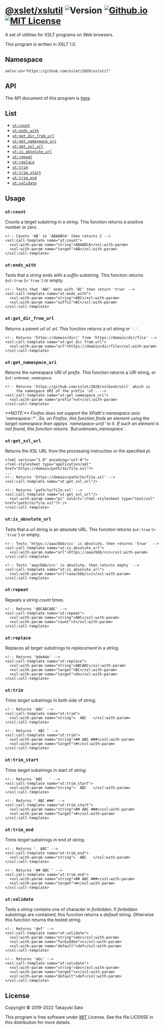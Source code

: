 # [@xslet/xslutil][repo-url] ![Version][ver-image] [![Github.io][io-image]][io-url] [![MIT License][mit-image]][mit-url]

A set of utilities for XSLT programs on Web browsers.

This program is written in XSLT 1.0.

## Namespace

`xmlns:ut="https://github.com/xslet/2020/xslutil"`

## API

The API document of this program is [here][api-url].

## List

* [`ut:count`](#usage_count)
* [`ut:ends_with`](#usage_ends_with)
* [`ut:get_dir_from_url`](#usage_get_dir_from_url)
* [`ut:get_namespace_uri`](#usage_get_namespace_uri)
* [`ut:get_xsl_url`](#usage_get_xsl_url)
* [`ut:is_absolute_url`](#usage_is_absolute_url)
* [`ut:repeat`](#usage_repeat)
* [`ut:replace`](#usage_replace)
* [`ut:trim`](#usage_trim)
* [`ut:trim_start`](#usage_trim_start)
* [`ut:trim_end`](#usage_trim_end)
* [`ut:validate`](#usage_validate)

## Usage

<a name="usage_count"></a>
### `ut:count`

Counts a *target* substring in a *string*.
This function returns a positive number or zero.

```
<!-- Counts 'AB' in 'ABAABCA' then returns 2 -->
<xsl:call-template name="ut:count">
  <xsl:with-param name="string">ABAABCA</xsl:with-param>
  <xsl:with-param name="target">AB</xsl:with-param>
</xsl:call-template>
```

<a name="usage_ends_with"></a>
### `ut:ends_with`

Tests that a *string* ends with a *suffix* substring.
This function returns `$ut:true` (=`'true'`) or empty.

```
<!-- Tests that 'ABC' ends with 'BC' then return 'true' -->
<xsl:call-template name="ut:ends_with">
  <xsl:with-param name="string">ABC</xsl:with-param>
  <xsl:with-param name="suffix">BC</xsl:with-param>
</xsl:call-template>
```

<a name="usage_get_dir_from_url"></a>
### `ut:get_dir_from_url`

Returns a parent url of *url*.
This function returns a url string or `'.'`.

```
<!-- Returns 'https://domain/dir/' from 'https://domain/dir/file' -->
<xsl:call-template name="ut:get_dir_from_url">
  <xsl:with-param name="url">https://domain/dir/file</xsl:with-param>
</xsl:call-template>
``` 

<a name="usage_get_namespace_uri"></a>
### `ut:get_namespace_uri`

Returns the namespace URI of *prefix*.
This function returns a URI string, or `$ut:unknown_namespace`.

```
<!-- Returns 'https://github.com/xslet/2020/xslbook/util' which is
     the namespace URI of the prefix 'ut'. -->
<xsl:call-template name="ut:get_namespace_uri">
  <xsl:with-param name="prefix">ut</xsl:with-param>
</xsl:call-template>
```

<i>
**NOTE:**
Firefox does not support the XPath's namespace axis: `namespace::*`.
So, on Firefox, this function finds an element using the target namespace then applys `namespace-uri()` to it.
If such an element is not found, this function returns `$ut:unknown_namespace`.
</i>

<a name="usage_get_xsl_url"></a>
### `ut:get_xsl_url`

Returns the XSL URL from the processing instruction or the specified *pi*.

```
<?xml version="1.0" encoding="utf-8"?>
<?xml-stylesheet type="application/xml" href="https://domain/path/to/file.xsl"?>
...
<!-- Returns 'https://domain/path/to/file.xsl' -->
<xsl:call-template name="ut:get_xsl_url"/>

<!-- Returns 'path/to/file.xsl' -->
<xsl:call-template name="ut:get_xsl_url"/>
  <xsl:with-param name="pi" select='<?xml-stylesheet type="text/xsl" href="path/to/file.xsl"?>'/>
</xsl:call-template>
```

<a name="usage_is_absolute_url"></a>
### `ut:is_absolute_url`

Tests that a *url* string is an absolute URL.
This function returns `$ut:true` (= `'true'`) or empty.

```
<!-- Tests 'https://aaa/bbb/ccc' is absolute, then returns 'true'  -->
<xsl:call-template name="ut:is_absolute_url">
  <xsl:with-param name="url">https://aaa/bbb/ccc</xsl:with-param>
</xsl:call-template>

<!-- Tests 'aaa/bbb/ccc' is absolute, then returns empty  -->
<xsl:call-template name="ut:is_absolute_url">
  <xsl:with-param name="url">aaa/bbb/ccc</xsl:with-param>
</xsl:call-template>
```

<a name="usage_repeat"></a>
### `ut:repeat`

Repeats a *string* *count* times.

```
<!-- Returns 'ABCABCABC' -->
<xsl:call-template name="ut:repeat">
  <xsl:with-param name="string">ABC</xsl:with-param>
  <xsl:with-param name="count">3</xsl:with-param>
</xsl:call-template>
``` 

<a name="usage_replace"></a>
### `ut:replace`

Replaces all *target* substrings to *replacement* in a *string*.

```
<!-- Returns 'AdeAde' -->
<xsl:call-template name="ut:replace">
  <xsl:with-param name="string">ABCABC</xsl:with-param>
  <xsl:with-param name="target">BC</xsl:with-param>
  <xsl:with-param name="target">de</xsl:with-param>
</xsl:call-template>
``` 

<a name="usage_trim"></a>
### `ut:trim`

Trims *target* substrings in both side of *string*.

```
<!-- Returns 'ABC' -->
<xsl:call-template name="ut:trim">
  <xsl:with-param name="string">  ABC   </xsl:with-param>
</xsl:call-template>

<!-- Returns ' ABC ' -->
<xsl:call-template name="ut:trim">
  <xsl:with-param name="string">## ABC ###</xsl:with-param>
  <xsl:with-param name="target">#</xsl:with-param>
</xsl:call-template>
``` 

<a name="usage_trim_start"></a>
### `ut:trim_start`

Trims *target* substrings in start of *string*.

```
<!-- Returns 'ABC   ' -->
<xsl:call-template name="ut:trim_start">
  <xsl:with-param name="string">  ABC   </xsl:with-param>
</xsl:call-template>

<!-- Returns ' ABC ###' -->
<xsl:call-template name="ut:trim_start">
  <xsl:with-param name="string">## ABC ###</xsl:with-param>
  <xsl:with-param name="target">#</xsl:with-param>
</xsl:call-template>
``` 

<a name="usage_trim_end"></a>
### `ut:trim_end`

Trims *target* substrings in end of *string*.

```
<!-- Returns '  ABC' -->
<xsl:call-template name="ut:trim_end">
  <xsl:with-param name="string">  ABC   </xsl:with-param>
</xsl:call-template>

<!-- Returns '## ABC ' -->
<xsl:call-template name="ut:trim_end">
  <xsl:with-param name="string">## ABC ###</xsl:with-param>
  <xsl:with-param name="target">#</xsl:with-param>
</xsl:call-template>
``` 

<a name="usage_validate"></a>
### `ut:validate`

Tests a *string* contains one of character in *forbidden*. If *forbidden* substrings are contained, this function returns a *default* string. Otherwise this function returns the tested *string*. 

```
<!-- Returns 'def' -->
<xsl:call-template name="ut:validate">
  <xsl:with-param name="string">abc</xsl:with-param>
  <xsl:with-param name="forbidden">c</xsl:with-param>
  <xsl:with-param name="default">def</xsl:with-param>
</xsl:call-template>

<!-- Returns 'abc' -->
<xsl:call-template name="ut:validate">
  <xsl:with-param name="string">abc</xsl:with-param>
  <xsl:with-param name="target">z</xsl:with-param>
  <xsl:with-param name="default">def</xsl:with-param>
</xsl:call-template>
``` 


## License

Copyright &copy; 2019-2022 Takayuki Sato

This program is free software under [MIT][mit-url] License.
See the file LICENSE in this distribution for more details.


[repo-url]: https://github.com/xslet/xslutil
[io-image]: https://img.shields.io/badge/HP-github.io-ff8888.svg
[io-url]: https://xslet.github.io/xslutil/
[ver-image]: https://img.shields.io/badge/version-1.0.0-blue.svg
[mit-image]: https://img.shields.io/badge/license-MIT-green.svg
[mit-url]: https://opensource.org/licenses/MIT
[api-url]: https://xslet.github.io/xslutil/api/xslutil.xml
